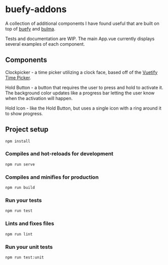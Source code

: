 # buefy-addons

A collection of additional components I have found useful that are built on top of [buefy](https://buefy.github.io/) and [bulma](https://bulma.io/).

Tests and documentation are WIP.  The main App.vue currently displays several examples of each component.

## Components

Clockpicker - a time picker utilizing a clock face, based off of the [Vuetify](https://vuetifyjs.com/) [Time Picker](https://vuetifyjs.com/components/time-pickers).

Hold Button - a button that requires the user to press and hold to activate it.  The background color updates like a progress bar letting the user know when the activation will happen.

Hold Icon - like the Hold Button, but uses a single icon with a ring around it to show progress.

## Project setup
```
npm install
```

### Compiles and hot-reloads for development
```
npm run serve
```

### Compiles and minifies for production
```
npm run build
```

### Run your tests
```
npm run test
```

### Lints and fixes files
```
npm run lint
```

### Run your unit tests
```
npm run test:unit
```

